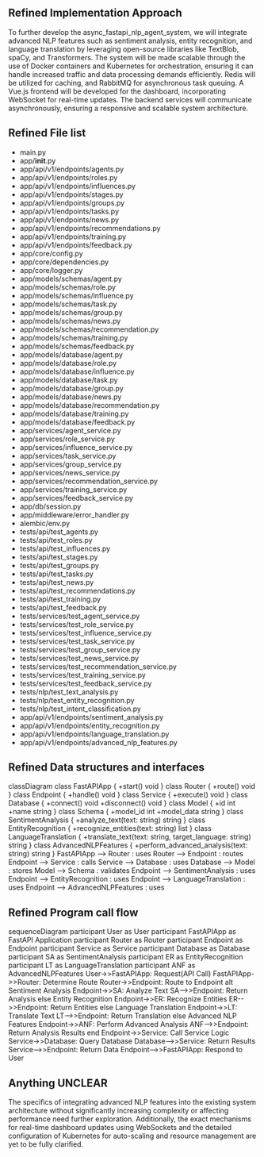 ## Refined Implementation Approach

To further develop the async_fastapi_nlp_agent_system, we will integrate advanced NLP features such as sentiment analysis, entity recognition, and language translation by leveraging open-source libraries like TextBlob, spaCy, and Transformers. The system will be made scalable through the use of Docker containers and Kubernetes for orchestration, ensuring it can handle increased traffic and data processing demands efficiently. Redis will be utilized for caching, and RabbitMQ for asynchronous task queuing. A Vue.js frontend will be developed for the dashboard, incorporating WebSocket for real-time updates. The backend services will communicate asynchronously, ensuring a responsive and scalable system architecture.

## Refined File list

- main.py
- app/__init__.py
- app/api/v1/endpoints/agents.py
- app/api/v1/endpoints/roles.py
- app/api/v1/endpoints/influences.py
- app/api/v1/endpoints/stages.py
- app/api/v1/endpoints/groups.py
- app/api/v1/endpoints/tasks.py
- app/api/v1/endpoints/news.py
- app/api/v1/endpoints/recommendations.py
- app/api/v1/endpoints/training.py
- app/api/v1/endpoints/feedback.py
- app/core/config.py
- app/core/dependencies.py
- app/core/logger.py
- app/models/schemas/agent.py
- app/models/schemas/role.py
- app/models/schemas/influence.py
- app/models/schemas/task.py
- app/models/schemas/group.py
- app/models/schemas/news.py
- app/models/schemas/recommendation.py
- app/models/schemas/training.py
- app/models/schemas/feedback.py
- app/models/database/agent.py
- app/models/database/role.py
- app/models/database/influence.py
- app/models/database/task.py
- app/models/database/group.py
- app/models/database/news.py
- app/models/database/recommendation.py
- app/models/database/training.py
- app/models/database/feedback.py
- app/services/agent_service.py
- app/services/role_service.py
- app/services/influence_service.py
- app/services/task_service.py
- app/services/group_service.py
- app/services/news_service.py
- app/services/recommendation_service.py
- app/services/training_service.py
- app/services/feedback_service.py
- app/db/session.py
- app/middleware/error_handler.py
- alembic/env.py
- tests/api/test_agents.py
- tests/api/test_roles.py
- tests/api/test_influences.py
- tests/api/test_stages.py
- tests/api/test_groups.py
- tests/api/test_tasks.py
- tests/api/test_news.py
- tests/api/test_recommendations.py
- tests/api/test_training.py
- tests/api/test_feedback.py
- tests/services/test_agent_service.py
- tests/services/test_role_service.py
- tests/services/test_influence_service.py
- tests/services/test_task_service.py
- tests/services/test_group_service.py
- tests/services/test_news_service.py
- tests/services/test_recommendation_service.py
- tests/services/test_training_service.py
- tests/services/test_feedback_service.py
- tests/nlp/test_text_analysis.py
- tests/nlp/test_entity_recognition.py
- tests/nlp/test_intent_classification.py
- app/api/v1/endpoints/sentiment_analysis.py
- app/api/v1/endpoints/entity_recognition.py
- app/api/v1/endpoints/language_translation.py
- app/api/v1/endpoints/advanced_nlp_features.py

## Refined Data structures and interfaces


classDiagram
    class FastAPIApp {
        +start() void
    }
    class Router {
        +route() void
    }
    class Endpoint {
        +handle() void
    }
    class Service {
        +execute() void
    }
    class Database {
        +connect() void
        +disconnect() void
    }
    class Model {
        +id int
        +name string
    }
    class Schema {
        +model_id int
        +model_data string
    }
    class SentimentAnalysis {
        +analyze_text(text: string) string
    }
    class EntityRecognition {
        +recognize_entities(text: string) list
    }
    class LanguageTranslation {
        +translate_text(text: string, target_language: string) string
    }
    class AdvancedNLPFeatures {
        +perform_advanced_analysis(text: string) string
    }
    FastAPIApp --> Router : uses
    Router --> Endpoint : routes
    Endpoint --> Service : calls
    Service --> Database : uses
    Database --> Model : stores
    Model --> Schema : validates
    Endpoint --> SentimentAnalysis : uses
    Endpoint --> EntityRecognition : uses
    Endpoint --> LanguageTranslation : uses
    Endpoint --> AdvancedNLPFeatures : uses


## Refined Program call flow


sequenceDiagram
    participant User as User
    participant FastAPIApp as FastAPI Application
    participant Router as Router
    participant Endpoint as Endpoint
    participant Service as Service
    participant Database as Database
    participant SA as SentimentAnalysis
    participant ER as EntityRecognition
    participant LT as LanguageTranslation
    participant ANF as AdvancedNLPFeatures
    User->>FastAPIApp: Request(API Call)
    FastAPIApp->>Router: Determine Route
    Router->>Endpoint: Route to Endpoint
    alt Sentiment Analysis
        Endpoint->>SA: Analyze Text
        SA-->>Endpoint: Return Analysis
    else Entity Recognition
        Endpoint->>ER: Recognize Entities
        ER-->>Endpoint: Return Entities
    else Language Translation
        Endpoint->>LT: Translate Text
        LT-->>Endpoint: Return Translation
    else Advanced NLP Features
        Endpoint->>ANF: Perform Advanced Analysis
        ANF-->>Endpoint: Return Analysis Results
    end
    Endpoint->>Service: Call Service Logic
    Service->>Database: Query Database
    Database-->>Service: Return Results
    Service-->>Endpoint: Return Data
    Endpoint-->>FastAPIApp: Respond to User


## Anything UNCLEAR

The specifics of integrating advanced NLP features into the existing system architecture without significantly increasing complexity or affecting performance need further exploration. Additionally, the exact mechanisms for real-time dashboard updates using WebSockets and the detailed configuration of Kubernetes for auto-scaling and resource management are yet to be fully clarified.

